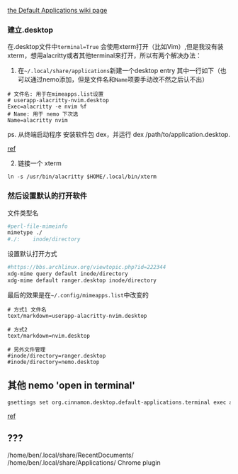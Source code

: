 [the Default Applications wiki page](https://wiki.archlinux.org/index.php/Default_applications#perl-file-mimeinfo)

### 建立.desktop
在.desktop文件中`terminal=True` 会使用xterm打开（比如Vim）,但是我没有装xterm，想用alacritty或者其他terminal来打开，所以有两个解决办法：

1. 在`~/.local/share/applications`新建一个desktop entry 其中一行如下（也可以通过nemo添加，但是文件名和`Name`项要手动改不然之后认不出）
```desktop
# 文件名: 用于在mimeapps.list设置
# userapp-alacritty-nvim.desktop
Exec=alacritty -e nvim %f
# Name: 用于 nemo 下次选
Name=alacritty nvim
```

ps. 从终端启动程序
安装软件包 dex，并运行 dex /path/to/application.desktop. 

[ref](https://wiki.archlinux.org/index.php/Desktop_entries_(%E7%AE%80%E4%BD%93%E4%B8%AD%E6%96%87)#%E4%BB%8E%E7%BB%88%E7%AB%AF%E5%90%AF%E5%8A%A8%E7%A8%8B%E5%BA%8F)


2. 链接一个 xterm
```
ln -s /usr/bin/alacritty $HOME/.local/bin/xterm
```

### 然后设置默认的打开软件

文件类型名
```sh
#perl-file-mimeinfo
mimetype ./
#./:    inode/directory
```

设置默认打开方式
```sh
#https://bbs.archlinux.org/viewtopic.php?id=222344
xdg-mime query default inode/directory
xdg-mime default ranger.desktop inode/directory
```

最后的效果是在`~/.config/mimeapps.list`中改变的

```config
# 方式1 文件名
text/markdown=userapp-alacritty-nvim.desktop

# 方式2
text/markdown=nvim.desktop

# 另外文件管理
#inode/directory=ranger.desktop
#inode/directory=nemo.desktop
```

## 其他 nemo 'open in terminal'
```sh
gsettings set org.cinnamon.desktop.default-applications.terminal exec alacritty
```

[ref](https://unix.stackexchange.com/questions/336368/how-to-configure-nemos-right-click-open-in-terminal-to-launch-gnome-terminal)

## ???

/home/ben/.local/share/RecentDocuments/
/home/ben/.local/share/Applications/ Chrome plugin

